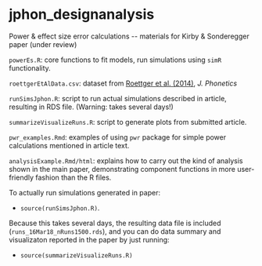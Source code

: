 # jphon_designanalysis
Power &amp; effect size error calculations -- materials for Kirby &amp; Sonderegger paper (under review)


`powerEs.R`: core functions to fit models, run simulations using `simR` functionality.

`roettgerEtAlData.csv`: dataset from [Roettger et al. (2014)](http://dx.doi.org/10.1016/j.wocn.2014.01.002), *J. Phonetics*

`runSimsJphon.R`: script to run actual simulations described in article, resulting in RDS file. (Warning: takes several days!)

`summarizeVisualizeRuns.R`: script to generate plots from submitted article.

`pwr_examples.Rmd`: examples of using `pwr` package for simple power calculations mentioned in article text.

`analysisExample.Rmd/html`: explains how to carry out the kind of
analysis shown in the main paper, demonstrating component functions in
more user-friendly fashion than the R files.

To actually run simulations generated in paper:

* `source(runSimsJphon.R)`.

Because this takes several days, the resulting data file is included (`runs_16Mar18_nRuns1500.rds`), and you can do data summary and visualizaton reported in the paper by just running:

* `source(summarizeVisualizeRuns.R)`
